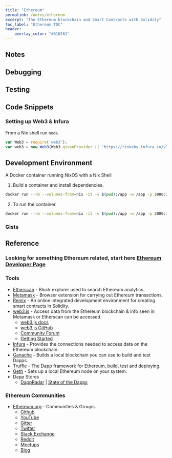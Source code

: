 ```yaml
---
title: "Ethereum"
permalink: /notes/ethereum
excerpt: "The Ethereum blockchain and Smart Contracts with Solidity"
toc_label: "Ethereum TOC"
header:
    overlay_color: "#616261"
---
```

## Notes

## Debugging

## Testing

## Code Snippets

### Setting up Web3 & Infura

From a Nix shell run `node`.

```javascript
var Web3 = require('web3');
var web3 = new Web3(Web3.givenProvider || 'https://rinkeby.infura.io/v3/<PROJECT-ID>');
```
## Development Environment
A Docker container running NixOS with a Nix Shell

1. Build a container and install dependencies.
```bash
docker run --rm --volumes-from=nix -it -v $(pwd):/app -w /app -p 3000:3000 nixos/nix nix-shell /app/.config/build.nix
```
2. To run the container.
```bash
docker run --rm --volumes-from=nix -it -v $(pwd):/app -w /app -p 3000:3000 nixos/nix nix-shell /app/.config/eth.nix
```
### Gists
<script src="https://gist.github.com/heathdrobertson/d855a77ff685005ae11a7aa6de31ab19.js"></script>

## Reference

### Looking for something Ethereum related, start here [Ethereum Developer Page]

### Tools

* [Etherscan] - Block explorer used to search Ethereum analytics. 
* [Metamask] - Browser extension for carrying out Ethereum transactions.
* [Remix] - An online integrated development environment for creating smart contracts in Solidity.
* [web3.js] - Access data from the Ethereum blockchain & info seen in Metamask or Etherscan can be accessed.
    * [web3.js docs](https://web3js.readthedocs.io)
    * [web3.js GitHub](https://github.com/ethereum/web3.js/)
    * [Community Forum](https://forum.ethereum.org/categories/ethereum-js)
    * [Getting Started](https://github.com/ethereum/wiki/wiki/JavaScript-API#getting-started)
* [Infura] - Provides the connections needed to access data on the Ethereum blockchain. 
* [Ganache] - Builds a local blockchain you can use to build and test Dapps.
* [Truffle] - The Dapp framework for Ethereum, build, test and deploying.
* [Geth] - Sets up a local Ethereum node on your system.
* Dapp Stores
    * [DappRadar](https://www.stateofthedapps.com/) | [State of the Dapps](https://www.stateofthedapps.com/)
### Ethereum Communities

* [Ethereum.org] - Communities & Groups.
    *   [Github](https://github.com/ethereum)
    *   [YouTube](https://www.youtube.com/user/ethereumproject)
    *   [Gitter](https://gitter.im/ethereum/home)
    *   [Twitter](https://twitter.com/ethereum)
    *   [Stack Exchange](https://ethereum.stackexchange.com/)
    *   [Reddit](https://www.reddit.com/r/ethereum)
    *   [Meetups](https://www.meetup.com/topics/ethereum/)
    *   [Blog](https://blog.ethereum.org/)

[Ethereum Developer Page]: https://ethereum.stackexchange.com/ 
[Ethereum.org]: https://Ethereum.org
[Etherscan]: https://etherscan.io/
[Metamask]: https://metamask.io/
[Remix]: https://remix.ethereum.org
[web3.js]: https://web3js.readthedocs.io/en/1.0/
[Infura]: https://infura.io/
[Ganache]: https://truffleframework.com/ganache
[Truffle]: https://truffleframework.com/
[Geth]: https://geth.ethereum.org/


